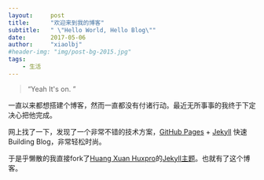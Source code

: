 ```yaml
---
layout:     post
title:      "欢迎来到我的博客"
subtitle:   " \"Hello World, Hello Blog\""
date:       2017-05-06
author:     "xiaolbj"
#header-img: "img/post-bg-2015.jpg"
tags:
    - 生活
---
```


> “Yeah It's on. ”

一直以来都想搭建个博客，然而一直都没有付诸行动。最近无所事事的我终于下定决心把他完成。

网上找了一下，发现了一个非常不错的技术方案，[GitHub Pages](https://pages.github.com/) + [Jekyll](http://jekyllrb.com/) 快速 Building Blog，非常轻松时尚。

于是乎懒散的我直接fork了[Huang Xuan Huxpro](https://github.com/Huxpro/)的[Jekyll主题](https://github.com/Huxpro/huxpro.github.io)。也就有了这个博客。

